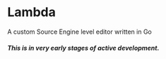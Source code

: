 # Lambda
A custom Source Engine level editor written in Go

##### This is in very early stages of active development.
